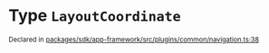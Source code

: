 # Type `LayoutCoordinate`
<sub>Declared in [packages/sdk/app-framework/src/plugins/common/navigation.ts:38](https://github.com/dxos/dxos/blob/52455dba3/packages/sdk/app-framework/src/plugins/common/navigation.ts#L38)</sub>






